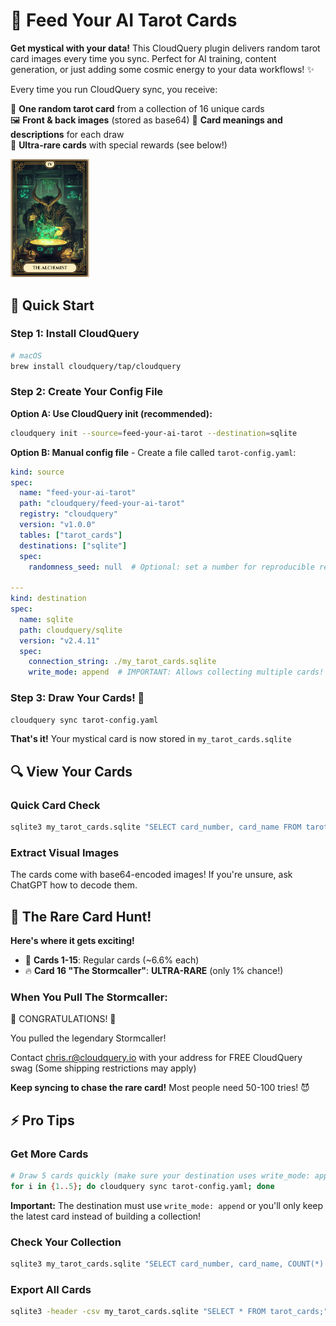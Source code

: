 # 🔮 Feed Your AI Tarot Cards

**Get mystical with your data!** This CloudQuery plugin delivers random tarot card images every time you sync. Perfect for AI training, content generation, or just adding some cosmic energy to your data workflows! ✨

Every time you run CloudQuery sync, you receive:

🎴 **One random tarot card** from a collection of 16 unique cards  
🖼️ **Front & back images** (stored as base64) 
📝 **Card meanings and descriptions** for each draw  
🎯 **Ultra-rare cards** with special rewards (see below!)

<img src="https://github.com/csreuter/feed-your-ai-tarot/blob/master/images/front/card_04.png" width="25%">

## 🚀 Quick Start

### Step 1: Install CloudQuery
```bash
# macOS
brew install cloudquery/tap/cloudquery
```

### Step 2: Create Your Config File

**Option A: Use CloudQuery init (recommended):**

```bash
cloudquery init --source=feed-your-ai-tarot --destination=sqlite
```

**Option B: Manual config file** - Create a file called `tarot-config.yaml`:

```yaml
kind: source
spec:
  name: "feed-your-ai-tarot"
  path: "cloudquery/feed-your-ai-tarot"
  registry: "cloudquery"
  version: "v1.0.0"
  tables: ["tarot_cards"]
  destinations: ["sqlite"]
  spec:
    randomness_seed: null  # Optional: set a number for reproducible results

---
kind: destination
spec:
  name: sqlite
  path: cloudquery/sqlite
  version: "v2.4.11"
  spec:
    connection_string: ./my_tarot_cards.sqlite
    write_mode: append  # IMPORTANT: Allows collecting multiple cards!
```

### Step 3: Draw Your Cards! 🎴
```bash
cloudquery sync tarot-config.yaml
```

**That's it!** Your mystical card is now stored in `my_tarot_cards.sqlite`

## 🔍 View Your Cards

### Quick Card Check
```bash
sqlite3 my_tarot_cards.sqlite "SELECT card_number, card_name FROM tarot_cards ORDER BY sync_time DESC LIMIT 1;"
```

### Extract Visual Images
The cards come with base64-encoded images! If you're unsure, ask ChatGPT how to decode them.

## 🎰 The Rare Card Hunt!

**Here's where it gets exciting!** 

- 🎲 **Cards 1-15**: Regular cards (~6.6% each)
- 🔥 **Card 16 "The Stormcaller"**: **ULTRA-RARE** (only 1% chance!)

### When You Pull The Stormcaller:

🎉 CONGRATULATIONS! 🎉

You pulled the legendary Stormcaller!

Contact chris.r@cloudquery.io with your address for FREE CloudQuery swag (Some shipping restrictions may apply)

**Keep syncing to chase the rare card!** Most people need 50-100 tries! 😈

## ⚡ Pro Tips

### Get More Cards
```bash
# Draw 5 cards quickly (make sure your destination uses write_mode: append!)
for i in {1..5}; do cloudquery sync tarot-config.yaml; done
```

**Important:** The destination must use `write_mode: append` or you'll only keep the latest card instead of building a collection!

### Check Your Collection
```bash
sqlite3 my_tarot_cards.sqlite "SELECT card_number, card_name, COUNT(*) as times_pulled FROM tarot_cards GROUP BY card_number ORDER BY card_number;"
```

### Export All Cards
```bash
sqlite3 -header -csv my_tarot_cards.sqlite "SELECT * FROM tarot_cards;" > my_tarot_collection.csv
```
